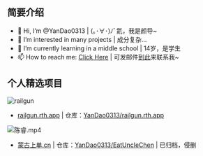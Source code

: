 ## 简要介绍

- 👋 Hi, I’m @YanDao0313 | (｡･∀･)ﾉﾞ氦，我是颜导~
- 👀 I’m interested in many projects | 成分复杂...
- 🌱 I’m currently learning in a middle school | 14岁，是学生
- 📫 How to reach me: [Click Here](mailto:yandao0313@gmail.com) | 可发邮件[到此](mailto:yandao0313@gmail.com)来联系我~

## 个人精选项目

![railgun](https://xingqiu-tuchuang-1256524210.cos.ap-shanghai.myqcloud.com/5115/NEW2-railgun-rth-app.png)

- [railgun.rth.app](https://railgun.rth.app/) | 仓库：[YanDao0313/railgun.rth.app](https://github.com/YanDao0313/railgun.rth.app)

![陈睿.mp4](https://xingqiu-tuchuang-1256524210.cos.ap-shanghai.myqcloud.com/5115/NEW-eat-uncle-chen.png)

- [蒙古上单.cn](https://xn--fhqw2khm122n.cn/) | 仓库：[YanDao0313/EatUncleChen](https://github.com/YanDao0313/EatUncleChen) | 已归档，侵删

<!---
YanDao0313/YanDao0313 is a ✨ special ✨ repository because its `README.md` (this file) appears on your GitHub profile.
You can click the Preview link to take a look at your changes.
--->
